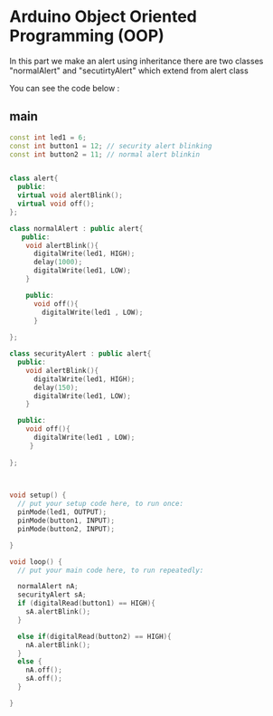 # Arduino Object Oriented Programming (OOP)

In this part we make an alert using inheritance there are two classes "normalAlert" and "secutirtyAlert" which extend from alert class

You can see the code below :

## main

```cpp
const int led1 = 6;
const int button1 = 12; // security alert blinking 
const int button2 = 11; // normal alert blinkin


class alert{
  public:
  virtual void alertBlink();
  virtual void off();
};

class normalAlert : public alert{
   public:
    void alertBlink(){
      digitalWrite(led1, HIGH);
      delay(1000);
      digitalWrite(led1, LOW);
    }

    public:
      void off(){
        digitalWrite(led1 , LOW);
      }
  
};

class securityAlert : public alert{
  public:
    void alertBlink(){
      digitalWrite(led1, HIGH);
      delay(150);
      digitalWrite(led1, LOW);
    }

  public:
    void off(){
      digitalWrite(led1 , LOW);
     }
  
};


  
void setup() {
  // put your setup code here, to run once:
  pinMode(led1, OUTPUT);
  pinMode(button1, INPUT);
  pinMode(button2, INPUT);

}

void loop() {
  // put your main code here, to run repeatedly:

  normalAlert nA;
  securityAlert sA;
  if (digitalRead(button1) == HIGH){
    sA.alertBlink();
  }

  else if(digitalRead(button2) == HIGH){
    nA.alertBlink();
  }
  else {
    nA.off();
    sA.off();
  }

}
```
